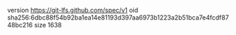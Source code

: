 version https://git-lfs.github.com/spec/v1
oid sha256:6dbc88f54b92ba1ea14e81193d397aa6973b1223a2b51bca7e4fcdf8748bc216
size 1638
